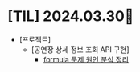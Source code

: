 # [TIL] 2024.03.30📒

  * [프로젝트]
    * [공연장 상세 정보 조회 API 구현]
      * [formula 문제 원인 분석 정리](https://elephant-dev.tistory.com/44)
